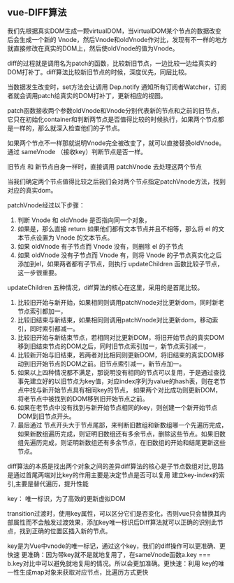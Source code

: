 ## vue-DIFF算法

我们先根据真实DOM生成一颗virtualDOM，当virtualDOM某个节点的数据改变后会生成一个新的 Vnode，然后Vnode和oldVnode作对比，发现有不一样的地方就直接修改在真实的DOM上，然后使oldVnode的值为Vnode。

diff的过程就是调用名为patch的函数，比较新旧节点，一边比较一边给真实的DOM打补丁。diff算法比较新旧节点的时候，深度优先，同层比较。

当数据发生改变时，set方法会让调用 Dep.notify 通知所有订阅者Watcher，订阅者就会调用patch给真实的DOM打补丁，更新相应的视图。

patch函数接收两个参数oldVnode和Vnode分别代表新的节点和之前的旧节点，它只在初始化container和判断两节点是否值得比较的时候执行，如果两个节点都是一样的，那么就深入检查他们的子节点。

如果两个节点不一样那就说明Vnode完全被改变了，就可以直接替换oldVnode。通过 sameVnode （接收key）判断节点是否一样。

旧节点 和 新节点自身一样时，直接调用 patchVnode 去处理这两个节点

当我们确定两个节点值得比较之后我们会对两个节点指定patchVnode方法，找到对应的真实dom。

patchVnode经过以下步骤：

1. 判断 Vnode 和 oldVnode 是否指向同一个对象，
2. 如果是，那么直接 return 如果他们都有文本节点并且不相等，那么将 el 的文本节点设置为 Vnode 的文本节点。
3. 如果 oldVnode 有子节点而 Vnode 没有，则删除 el 的子节点
4. 如果 oldVnode 没有子节点而 Vnode 有，则将 Vnode 的子节点真实化之后添加到el，如果两者都有子节点，则执行 updateChildren 函数比较子节点，这一步很重要。

updateChildren 五种情况，diff算法的核心在这里，采用的是首尾比较。

1. 比较旧开始与新开始，如果相同则调用patchVnode对比更新dom，同时新老节点索引都加一，
2. 比较旧结束与新结束，如果相同则调用patchVnode对比更新dom，移动索引，同时索引都减一。
3. 比较旧开始与新结束节点，若相同对比更新DOM，将旧开始节点的真实DOM移到旧结束节点的DOM之后，同时旧节点索引加一，新节点索引减一，
4. 比较新开始与旧结束，若两者对比相同则更新DOM，将旧结束的真实DOM移动到旧开始节点的DOM之前。旧节点索引减一，新节点加一。
5. 如果以上四种情况都不满足，那说明没有相同的节点可以复用，于是通过查找事先建立好的以旧节点为key值，对应index序列为value的hash表，则在老节点中找与新开始节点具有相同key的节点，
如果两个对比成功则更新DOM，将老节点中被找到的DOM移到旧开始节点之前。
6. 如果在老节点中没有找到与新开始节点相同的key，则创建一个新开始节点DOM到旧节点开头。
7. 最后通过 节点开头大于节点尾部，来判断旧数组和新数组哪一个先遍历完成，如果新数组遍历完成，则证明旧数组还有多余节点，删除这些节点。如果旧数组先遍历完成，则证明新数组还有多余节点，在旧数组的开始和结尾更新这些节点。

diff算法的本质是找出两个对象之间的差异diff算法的核心是子节点数组对比,思路是通过首尾两端对比key的作用主要是决定节点是否可以复用 建立key-index的索引,主要是替代遍历，提升性能

key： 唯一标识，为了高效的更新虚拟DOM

transition过渡时，使用key属性，可以区分它们是否变化，否则vue只会替换其内部属性而不会触发过渡效果，添加key唯一标识后Diff算法就可以正确的识别此节点，找到正确的位置区插入新的节点。

key是为Vue中vnode的唯一标记，通过这个key，我们的diff操作可以更准确、更快速 更准确：因为带key就不是就地复用了，在sameVnode函数a.key === b.key对比中可以避免就地复用的情况。所以会更加准确。更快速：利用 key的唯一性生成map对象来获取对应节点，比遍历方式更快

